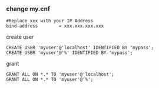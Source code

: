 
### change my.cnf
```
#Replace xxx with your IP Address 
bind-address        = xxx.xxx.xxx.xxx
```


create user
```
CREATE USER 'myuser'@'localhost' IDENTIFIED BY 'mypass';
CREATE USER 'myuser'@'%' IDENTIFIED BY 'mypass';
```

grant

```
GRANT ALL ON *.* TO 'myuser'@'localhost';
GRANT ALL ON *.* TO 'myuser'@'%';
```

